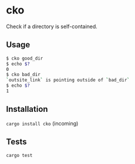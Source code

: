 # cko

Check if a directory is self-contained.

## Usage

```bash
$ cko good_dir
$ echo $?
0
$ cko bad_dir
`outsite_link` is pointing outside of `bad_dir`
$ echo $?
1
```

## Installation

`cargo install cko` (incoming)

## Tests

`cargo test`
